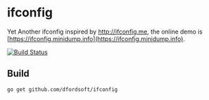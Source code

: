 ifconfig
========

Yet Another ifconfig inspired by http://ifconfig.me, the online demo is  [https://ifconfig.minidump.info](https://ifconfig.minidump.info).

[![Build Status](https://secure.travis-ci.org/dfordsoft/ifconfig.png)](https://travis-ci.org/dfordsoft/ifconfig)

Build
----

`go get github.com/dfordsoft/ifconfig`
